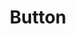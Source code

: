 ---
title: "Button"
layout: gxp/component-details
type: Site furniture
root: "button"
usage: "This is the button atom"
tags: 
 - current
 - button
 - atom
---